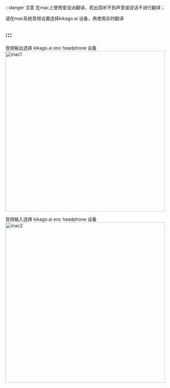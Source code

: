 :::danger 注意
在mac上使用爱说派翻译，若出现听不到声音或说话不进行翻译；

请在mac系统音频设置选择kikago.ai 设备，再使用实时翻译

## :::

音频输出选择 kikago.ai enc headphone 设备  
<img src="https://bu.dusays.com/2024/10/28/671f3de4adb74.png" alt="mac1" width="500"/>

音频输入选择 kikago.ai enc headphone 设备  
<img src="https://bu.dusays.com/2024/10/28/671f3de4adb8f.png" alt="mac2" width="500"/>
